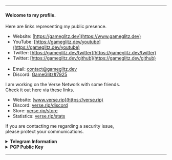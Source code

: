 
---

#### Welcome to my profile.
Here are links representing my public presence.
- Website: [https://gameglitz.dev](https://www.gameglitz.dev)
- YouTube: [https://gameglitz.dev/youtube](https://gameglitz.dev/youtube)
- Twitter: [https://gameglitz.dev/twitter](https://gameglitz.dev/twitter)
- Twitter: [https://gameglitz.dev/github](https://gameglitz.dev/github)<br><br>
- Email: [contact@gameglitz.dev](mailto://contact@gameglitz.dev)
- Discord: [GameGlitz#7925](https://discord.com/users/713212769570127935)

I am working on the Verse Network with some friends.<br>
Check it out here via these links.
- Website: [www.verse.rip](https://verse.rip)
- Discord: [verse.rip/discord](https://verse.rip/discord)
- Store: [verse.rip/store](https://verse.rip/store)
- Statistics: [verse.rip/stats](https://verse.rip/stats)

If you are contacting me regarding a security issue,<br>
please protect your communications.

<details>
  <summary><strong>Telegram Information</strong></summary>
  
  If you would like an easy method of contacting me with encryption, a Telegram-based secret chat is one of my trusted methods of conviniently communicating safely.
  
  You may contact me with @GameGlitz, documentation on creating a secret chat is available <a href="https://telegram.org/faq#:~:text=Secret%20chats%20are%20meant%20for,(more%20on%20this%20here)">here</a>.
</details>

<details>
  <summary><strong>PGP Public Key</strong></summary><br>
  
  ```
  -----BEGIN PGP PUBLIC KEY BLOCK-----
  Version: Keybase OpenPGP v1.0.0
  Comment: https://keybase.io/crypto

  xsFNBGAPFQ4BEADVuRUYXMHfjavVeKuqy9sEGb8OFMF4BIDsPueoylfzJPUHEMoL
  VpcIkiQCS4fYiicca99SVORpgOvo4gdrtP6Puk0f6BpMzEo3Z97HwGgnbung6LOm
  UUpA4wzaimOKq4qG3LEn2Li3YY5YuyV4ltl6exV+N2NfQDsBm7mbanp55/T4CPWA
  sz8UMiTuJXwGYLVAOYXu5t2knTM7Qi6VJ4FG2n3+228mV3H7DtyzDP/BKADQ/oKo
  R8Haw0sLKonF8D5PgSpXxyRB3AvSvaym/4I3gyDWiUYZNSAlI4bQDkVHv1tJdOcE
  G1xas4W3RLRw730WuMhzNNVV9izv7OgDNdOwMdhx8bngMF5AfgJi3nTjWpLDIdJd
  0aApK6JJfeP1vdkSUM4Wm8Q3bsgFox4hgOHdF+9yG4u0zLKisFLmwDVp26LVa3dc
  HQJ4WcgsUMs+QYr0SUhhtf7J0W3+dB8eERFV1DnSBZV1tyWKK/FWovU0SmISsIqC
  ly8F7cKC51TkcU3a1OgrxS9bjmdRWYUvrZhCIAaQwcEzkRDC5qS2a9EacILM/mUB
  jOZjCMFoiCxXiINW5vYKboiaoI1SyDdow5BA9+UWSOmW5+ICqqA6x/Zmt0ndBpoZ
  7x2EHGSHTa8VzNyf9QEQOcn+Ys7PFfyU85LGQDdjMvC29BMEHbAvt+YjRQARAQAB
  zcQnR2FtZUdsaXR6IChJIGFtIHRoZSBvd25lciBvZiBWZXJzZSBOZXR3b3JrLCB2
  aXNpYmxlIGF0IHd3dy52ZXJzZS5yaXAuIFBsZWFzZSBjb250YWN0IG1lIHVzaW5n
  IG15IGVtYWlsLCBnYW1lZ2xpdHpidXNpbmVzc0BnbWFpbC5jb20sIG9yIG5ldHdv
  cmsgcmVsYXRlZCBxdWVzdGlvbnMgdG8gVmVyc2VSSVBAcHJvdG9ubWFpbC5jb20u
  IFtCRUdJTiBCT09UIEJZVEVTXTNuVUN1eVBwM0piUGlZWWFoeUN3OXQwc3daeDln
  aEVrODJ4QmVheVdXTm1XbHlnNEdPcEFzaVZmcTFCdm1pTUFsenB1WHNva3ZEUFB4
  ejY5Z0NTWUlZMmx1NE9NZUJ2dFhsc1pFVWt0THc2bmhRWFBjZHl3R2RrUm5qWklC
  UUd6d0c0WHdWckpRRVBUWFc5NVlDMXpwa2pIYURCdk9NblE2YzZZb0ZRRHdFTGNB
  OHhuVXI2OVV4WnduS0ZSSkJ2dzh2WTBTR0E5MzFzR2EwYlVRVEtPb0N1RlZLMVR5
  djVub2RvNzJoNHZFbGhhR0tqelVjYWpXTEZhMDVhTjJZNkt3VzJCT2VMUHpDM0dT
  ekFSV3N3UTFaQW4wVkF5eWhKbmRaRmkxSW9Ld2pZdlpBczVlRmZmSW5UeHFzUGU0
  bGQ3emZJUDcwMG5IQWtQTzMyZDhKN1dXSGJRczBNakZ4V2NrN0RJMnRvMDZPMmd1
  dTRxeFN6bkJsazNzZkhUQkVUT1BoeUJtYktSNFV3UTg1Q1JKa0pUNnhDSTZKNm5n
  dWtmQW1RMlJHa21UcEFBTGxqcXZZWmMwU01Xa0lITFpDZ1RETEo1SVNsNjJXcm5a
  NHV4R1FMVzRKMFI1bllPSGFSTXZvaFpQS1dsYk1kWG5YZnJsSG9tZWFRQ3k2TnJa
  THRxWE9IOUpoUk5DUXI1ZTRmdHN1TEM4ODk2RXJkTGYyNDgwMnpJbmhhTExaWGNl
  U3dzU3hObHhVdTJEVzdTVU9YelF3RDl6Q2k1S2J1QzE4RFIzcXM5cWUwVVFaTUVK
  bEoxRzdQbUxsMUo1bUYyeDN0cGR3UmM4YVBFb1hlNm8zY1ZCZU5QeGE2clVHVmtE
  VTNQUWNHYWdLZUtQUjU3dVRHemEyTDIxTEUweWJMRlJpQ1BKSWVLUDYxUUllWkgx
  TGxzUTNZVFpFR0hDN3VJZ0hOVW1kck9oSm9kb1hyZ2RNUENTaFBuaWo5eGlCbGpO
  VDdodThrUU9uZlc2a0Rna2lhSkluYXdoaUlITDhjbmdEOXk3VHBwalNNV1BMUlRt
  TzZ1d2hCeXh0NlZIakk2MHY1SXFiRnU0ZVpzVGppN3NOMk1LYXpzSzdLN1JDbml2
  MXlncWRBMWxtRXZVSFhXbUJRbW1WdXhMcmxjcjJHWWxFUmZqNUxOQXpDSTN4V1RY
  SUFTeUdCOTB3MnpTR25Nek96bDBwQkkzWG9NMnRvOGQ5cUlKQWg4ZVREUjhhZlBO
  NWZVTXR1NnNmdmRwZTVTb3pCWklCc2JPSG54WUF5TVQ0R0xDcjZ1RXVkcGFkb3c2
  em52OEpGZjVRQzFbRU5EIEJPT1QgQllURVNdKSA8Z2FtZWdsaXR6YnVzaW5lc3NA
  Z21haWwuY29tPsLBbQQTAQoAFwUCYA8VDgIbLwMLCQcDFQoIAh4BAheAAAoJEPn8
  0uXHCfMXNDMP/0sfPfemjKv3CbgqhQdm/17xhgrCHnza1d4Avy1FoqMiwAtgRoiL
  hG1N8pAZ4CS73uM24vqwlWCOu741nIutGlzwkJf+k+nFsofjn77/XY7D+OQX1lyL
  YLblaGe4Uz3kQFzLu/3ZdOkZrO/UIILQbz8opq6ncTR0aQ12rfCq4F2161ZV2da2
  T/ZrqGVQ4ykiwX6+DlYTDYKNPqH5blPjswo9zfd/YXGqSenTNesXbieklaO1enoY
  pIU3xQFTItpz5fhz96GYJEIxkpj7JUISO5iczDbq5bWz+Bk9xhDPQwyuo5UXraFi
  t+J/IWs9GgEJ9vVkENdXY99OqcazCYNVo+543HmQo03ElLmM2nhVyVJzMZuGmjTZ
  FVbyB+Flu+T4cwEN6sAe8TJWZbET0EMYNL9x7XEvbtERLfsuUtvyOvj0WgXWfeB1
  jx8od3amw2t73GrsMPL6uemGs+KgcE1WN34ITxotARDN2Gv5nvvwzIP5+P/qUP87
  VY7KH8ZOb66QvQg18U9r4eFVvp1phLMEn3nnCys3wVUkQu/6VZqs3PJORd95nHrG
  EyhgF01X+RzQpuPB+Btx0qLbxcvh23o89PunOiiwnEhZgcWzXvxTOJEypI0+weDu
  qdBQDaZKN9u9xt7mbM9tzSuNCrUVKUgAmNuqHhv42+dvBu4k9eimBAuXzsFNBGAP
  FQ4BEACvM1fYzmVkYN1CELMl2FvIAeUo2UKi33xHoVTOwQGOW3JjDaU5rCkzxt6I
  BZd4Nb8/nwa18RqZLiTJdSEwmklgCKYDhe9mmBw8P5lCsTSRBqF29Jxu12mhQrqD
  grIjsh/Zsa8wjQmChvDrEjpEX6poY1uNQsoaur1AUlbLfGyfqj8fdJlGz58X0mx3
  gTk1/2YwtFIMlDi9VWgCursyckmndAPbRswxQU+IgAxruYQI1vjrzMrlAeWWAy/9
  o6hyMNVdBv5dy7j7YU/ClHuckGtQrJ/zPB4QGMDTFT28U6MgLkVVc0w+v/+6dsJd
  ymG1DKeMYTU4to6pklAUPjATvtnCHLkST8UQy+liN9vhR0Q64wJErgilulpFSQc3
  pLdwxFoA9q7WlYMkOhEFGEtKUREtl33OqKD2DZpGRIApcGOdXghLOpgez14Tb4TN
  3Wf0DM0Wgz9LgxPCPz+d2gGItnraMEzAFkGuh/9Ywl2wd6CtgeOnwDejt3crLbo4
  D3qHsCLanlUO5fWvck8rHEL8sjddBxZRyOipWAeIViHAoyuGT+NijiUD3AgWSWxX
  ODVzHWy0XJ53UsJKaT7fzJVCcjF0QAmZcKnglpbctoGL7wFnmZl2FSG9QjG7Pm9h
  lPd9XW6do7vfx3gHhnepc86P2PkvYO5/uP+tPO80fhmdTXuScwARAQABwsOEBBgB
  CgAPBQJgDxUOBQkPCZwAAhsuAikJEPn80uXHCfMXwV0gBBkBCgAGBQJgDxUOAAoJ
  EOttl3/kWfBmKUcP/22lUMX/18ZAIPqQlXGv2NqttojcfmYx0I5SsvRQpZjWgIu3
  TeByAbOforPB4aw+srKVwyUpCSIzSpj6moyXv+oqPrTAkILcQgKuVjGJqxezsa6Y
  yvE6n4hZvGqzNUpTUnAFtrBRR7LI4Q0+RFdkMuZM9J7D1kdW9X2js+ooImx2uaW+
  75csMiT5g37bLttIEglfRhkky1R5sqo6t8xAc0O3tgfG6oPiktwP5iyCjcTtC8jq
  IFgSdnfoIhayeqer7XSVCFgYmjb9+NM6zlOxvKYqrFerusx6bMvK+Fw8CHw/8cfz
  AnvqAEv0V5ztwcPfOdxGSksn6s7YZG5h0Qy0PEZu7t1jeS+zzL3KRlxPSA2J9LCw
  vwK72XptO8pCkvu41P4oWmgMHnPZA/B/lh8EJxH4cQ4GQeN6QKQS1IcR/axXrmNV
  OIzKcu2qj2rye4tpsPI0mlHvC8J6b+2izUlBMPDmNccV50er5b+8i/yRxrrYBdq5
  AotFMVtpIn3Ak+A7alyU5scAAe7LEnNcmfD5vX+gBkgUSrCyLB01YKVtsKKqqeqa
  VqToRUI8Vvt3D/STSE0AAPanlKL+KQAIoi7E0LTHcZGStHDcWP9Q/IS1vcwSq03r
  32zSqGICOEj6+HrUy5UPtHaG5du5XkyKMNLKnmIvSF87IlVsa8fb+AMk73qsmAcQ
  AMDwpP3p/bFHl93hiWFZXzbbt1sgtWa2/5ZXFSmFjEJICBQziwczUI9DsqLQsaxc
  LPQMVC/9sKg8Ll7g0Bmz7z4d0reJRugMPLo1/RQuhrWyxv5qpVpb5W5eh94iibld
  KAZuxSleX1IgUx8cWJkgiUw/ZtI9tfe0C+73PGh8uLynmfxQ5MNOC9OTKUYmSKvy
  zadQMU4qIVPdab7bbFj5lvTS8m3vHEB5fnxA2hDQcKXDBZVxo6/ByHQgcD/kL+7/
  VMBvGHqJ0NfsLY1N26JCDOetQMv6lSvrao6EEy/JXW1zoRcPNamCyRa2xPWYK8FN
  gE4sfHrE+BmlxKTrsKyaJDLV98OqVCZ7Pm4M8rT97wt1V0Oax9YG7x9FqJrPvRQl
  JV+ZNJLocY9Ygn3pfVVzvRIAO1URQPm+4fjrkJtqr++AvhYZK68tYgIjq/ssanUD
  Fzs1YHv9G99PYQkazcz5DzjM5wd1DXux2hGffl92gK7c+h5kq4VCcRBDw1ajVtct
  aiolPr5yMMhVa/F9PUmGGSr9Xmi/PrgPHFYQpLUmowUKnga4IAd1PXuBD7QYHdv0
  P2PhyZfpfXNVi9aoCw1F8ZYdsYnCnP5+6+BJbwSthHfaa8q91PJbVztXCsLvUkus
  oVn7qAueud2A0mRTbPV3v1pZDkeOxgRYc5UhTB85RpIAzsFNBGAPFQ4BEADVstwg
  Yzpprhtx00MAKD1dOp7+ZcZrCQyzwZffymSE+5gk34Bgoyp2XourNbwGRSoR9ODE
  Ka/j71zat3XCz2BWNrzkwgaUfFAceBZ31zWO3zG3o+nl5UmaAKARwUjon1w29/Mv
  ZPL7t4//GcBwrNdXv04LCkDuWVfS2ShCmCjewleym1ZearL0ZICHWMG3yAaf5zqp
  nY/Lb7vkkKpiJ3L739k/DJukU3A8Y3h86wT+YTN960x2rFZRkZ9dpFkmkIOCnLpY
  WIyCmLEXlB7IJYQMIUNCJpf3mD4B12fZwL7ha6MLfU36dswsXn7ZEyn73R2mWV1V
  aKTLp/OKQCHSzolAjsYnNn3Cbhx6rP8eb0LNSkk8nd/8vk6h6o8ORhZD9Gb7U4Ql
  8aQdkaLaYn/TUyQWdWY/ruGzRS4+f2Zf1Eya5UnnFk9iE3aLaq8r+3Lacv6UAV5d
  h/oXuK5OugIEd4o3I7AqymRsQAqkXWHBbVxDaccdF6ILEl4CzVTtCCvIQrfcjtsh
  co8duflt1ezK9XopwWuf5B8CFpl4jg2Ul5RU/fUcGY+3GNI+97XqrS23bJFRzhjt
  +ZMWhSVgsvn5zuE+vjL3TREzF5H0Lm5PRI4jKq09T+0sRs0Bv0LGJEX28ysJNh9F
  8aRsx3fmwPleQNkNR7RFYB+qZqNJPph7+IwHbQARAQABwsOEBBgBCgAPBQJgDxUO
  BQkPCZwAAhsuAikJEPn80uXHCfMXwV0gBBkBCgAGBQJgDxUOAAoJEOgSx2qpZ5Y4
  0q0QAJ5an+Ke4jOWT0QTN6tiDkFta3ZVrlSVyLvPNO/YjE3S004W2XNp7qOrPbsl
  QI+ehAV3otyrVjPrda+hG1i3doTHlikD0+ApXFuRSXsWXlaiBaDvvb2LD6LY59nO
  oDCbgQ/OK3flR4I+0cYRCvo0a9Bp8caQ5bBSh3f3LBzpXnjL5fy2WWyRtgcdnEYs
  fKqsbwl2eY4YaI5/QPz1uOHWSevDvBZCScBDUk9VsKNhCMCR2T7Q8rOdAINDNjJ2
  amMtG+jBBCbExkCsY0h49gQ/pnchU9/h+ZKrLYvumuUfN4LXamqSBe2PbTzoyRjD
  56tVANLyr5z0L1uOOl9DBOBtoPH37bim/6MIWPPAVX4fTyXZSPAb97S26H/18RIx
  4S2BndPLIUNEazx4f0kPWp0MZcBEHTP1k+FJfmV4hkQ25wsIzJtl0RJ5Z5WNTu2Z
  GX6NqH+wpeSAE+lmWRWG4xz8PHtwf3K+qW/Et/U/oX7St9CfnYRO8Ex3svBikKW7
  iAc49w4U0+3QmzmqAQq6VDdt3eDQsL+/upD9+8fNU1gQhJtxzNzqNZtI66AY0+UW
  rWSkFB2ZLtklknjjircklznDNIaDR31KwNxXaEouCg5i4e4UHkpUpyNgffTsRuiJ
  1h3gRgE71+OW9BCr52utOTy0hdwDMyt0oRsmVMGNZHNuRtfX9hYP/3plZ4IbB/b4
  x6nm7JpiVcSic0yaNNoTokPJiKlq+XKClP38OeYCSE69t1jENiNSSIkgkrX7Embg
  jn51JVR8ENCIuEIQYhSu9yqTQz03S1iCuAar21ETDbHmnUB06urNtLYr0AyL/zx5
  NoDzwGZUP0u5jY8WlYVvBNevEhlVHF93J8RNLPAwGDzlLlNApB97FndNsxrJNAdn
  mWlOM+DE1kpQw693tV2CgeG7ty9KAGg9jMwFbYuqFx/0/1asWnRrWvoE3ls7a2pQ
  56JTYQoT7AaBIySW1AW1Exxlt+5mT59waAkH457jfHucXIlSs1XNttggjxfmM19B
  VjaPdti0xiUxEIQX5mkNjhsaCU22zvkg468jku12KqmPJoAC8R26obiU9Jshc5AB
  vaLiRsxVRHvpCpMtcJXtjVnV7NB4ylouMJZidmmAM+uxCi6FdTnGtussWWdQMrwG
  FzkRaUE1LfW8TE4E+emerhOslfKSEGFR1e6VvRN6pj7y1SP9oTKFzV8qKF6tgN37
  v7ow26he2XRzlMhCw6q9CtSzjAQlTUlgf247ZdLWqyGi9hCpg7r8r/3N6dyHZWfY
  rdtdop6muqL4tTWoxg2LDD6lkJLi+SNj4NM4BEG3lJq0ul1KmFT3gkfB6FFpo9u2
  uY4HtxM0R7e5YxzbKnZDVL/nXm14DBRt
  =ac7C
  -----END PGP PUBLIC KEY BLOCK-----
  ```
</details>

---
